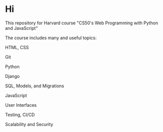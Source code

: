 # Hi
This repository for Harvard course "CS50's Web Programming with Python and JavaScript" 

The course includes many and useful topics:

HTML, CSS

Git

Python

Django

SQL, Models, and Migrations

JavaScript

User Interfaces

Testing, CI/CD

Scalability and Security

